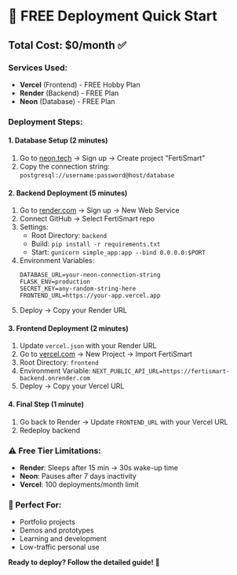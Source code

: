 # 🚀 FREE Deployment Quick Start

## Total Cost: $0/month ✅

### Services Used:
- **Vercel** (Frontend) - FREE Hobby Plan
- **Render** (Backend) - FREE Plan  
- **Neon** (Database) - FREE Plan

### Deployment Steps:

#### 1. Database Setup (2 minutes)
1. Go to [neon.tech](https://neon.tech) → Sign up → Create project "FertiSmart"
2. Copy the connection string: `postgresql://username:password@host/database`

#### 2. Backend Deployment (5 minutes)  
1. Go to [render.com](https://render.com) → Sign up → New Web Service
2. Connect GitHub → Select FertiSmart repo
3. Settings:
   - Root Directory: `backend`
   - Build: `pip install -r requirements.txt` 
   - Start: `gunicorn simple_app:app --bind 0.0.0.0:$PORT`
4. Environment Variables:
   ```
   DATABASE_URL=your-neon-connection-string
   FLASK_ENV=production
   SECRET_KEY=any-random-string-here
   FRONTEND_URL=https://your-app.vercel.app
   ```
5. Deploy → Copy your Render URL

#### 3. Frontend Deployment (2 minutes)
1. Update `vercel.json` with your Render URL
2. Go to [vercel.com](https://vercel.com) → New Project → Import FertiSmart
3. Root Directory: `frontend`
4. Environment Variable: `NEXT_PUBLIC_API_URL=https://fertismart-backend.onrender.com`
5. Deploy → Copy your Vercel URL

#### 4. Final Step (1 minute)
1. Go back to Render → Update `FRONTEND_URL` with your Vercel URL
2. Redeploy backend

### ⚠️ Free Tier Limitations:
- **Render**: Sleeps after 15 min → 30s wake-up time
- **Neon**: Pauses after 7 days inactivity  
- **Vercel**: 100 deployments/month limit

### 🎯 Perfect For:
- Portfolio projects
- Demos and prototypes  
- Learning and development
- Low-traffic personal use

**Ready to deploy? Follow the detailed guide!** 📖